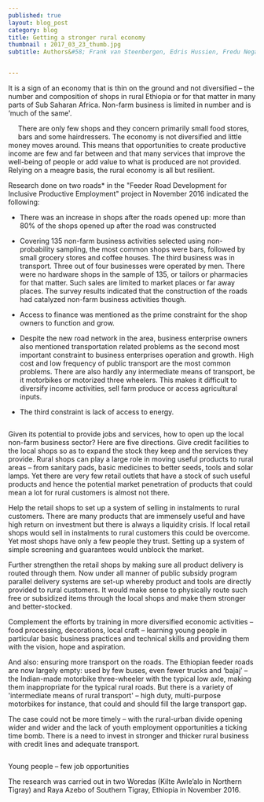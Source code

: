 ```yaml
---
published: true
layout: blog_post
category: blog
title: Getting a stronger rural economy
thumbnail : 2017_03_23_thumb.jpg
subtitle: Authors&#58; Frank van Steenbergen, Edris Hussien, Fredu Nega Tegebu and Letty Fajardo Vera


---
```


It is a sign of an economy that is thin on the ground and not diversified – the number and composition of shops in rural Ethiopia or for that matter in many parts of Sub Saharan Africa. Non-farm business is limited in number and is ‘much of the same'.

<img src="{{ site.baseurl }}/img/news/2017_03_23_thumb.jpg" style="float:left;margin-right:20px;margin-bottom:20px;" alt=""/>

There are only few shops and they concern primarily small food stores, bars and some hairdressers. The economy is not diversified and little money moves around. This means that opportunities to create productive income are few and far between and that many services that improve the well-being of people or add value to what is produced are not provided. Relying on a meagre basis, the rural economy is all but resilient.

Research done on two roads* in the "Feeder Road Development for Inclusive Productive Employment" project in November 2016 indicated the following&#58;

- There was an increase in shops after the roads opened up: more than 80% of the shops opened up after the road was constructed

- Covering 135 non-farm business activities selected using non-probability sampling, the most common shops were bars, followed by small grocery stores and coffee houses. The third business was in transport. Three out of four businesses were operated by men. There were no hardware shops in the sample of 135, or tailors or pharmacies for that matter. Such sales are limited to market places or far away places. The survey results indicated that the construction of the roads had catalyzed non-farm business activities though.

- Access to finance was mentioned as the prime constraint for the shop owners to function and grow.

- Despite the new road network in the area, business enterprise owners also mentioned transportation related problems as the second most important constraint to business enterprises operation and growth. High cost and low frequency of public transport are the most common problems. There are also hardly any intermediate means of transport, be it motorbikes or motorized three wheelers. This makes it difficult to diversify income activities, sell farm produce or access agricultural inputs.

- The third constraint is lack of access to energy.

<img src="{{ site.baseurl }}/img/news/2017_03_23_graph.jpg" alt="">

Given its potential to provide jobs and services, how to open up the local non-farm business sector? Here are five directions. Give credit facilities to the local shops so as to expand the stock they keep and the services they provide. Rural shops can play a large role in moving useful products to rural areas – from sanitary pads, basic medicines to better seeds, tools and solar lamps. Yet there are very few retail outlets that have a stock of such useful products and hence the potential market penetration of products that could mean a lot for rural customers is almost not there.

Help the retail shops to set up a system of selling in instalments to rural customers. There are many products that are immensely useful and have high return on investment but there is always a liquidity crisis. If local retail shops would sell in instalments to rural customers this could be overcome. Yet most shops have only a few people they trust. Setting up a system of simple screening and guarantees would unblock the market.

Further strengthen the retail shops by making sure all product delivery is routed through them. Now under all manner of public subsidy program parallel delivery systems are set-up whereby product and tools are directly provided to rural customers. It would make sense to physically route such free or subsidized items through the local shops and make them stronger and better-stocked.

Complement the efforts by training in more diversified economic activities – food processing, decorations, local craft – learning young people in particular basic business practices and technical skills and providing them with the vision, hope and aspiration.

And also&#58; ensuring more transport on the roads. The Ethiopian feeder roads are now largely empty: used by few buses, even fewer trucks and ‘bajaj’ – the Indian-made motorbike three-wheeler with the typical low axle, making them inappropriate for the typical rural roads. But there is a variety of 'intermediate means of rural transport' – high duty, multi-purpose motorbikes for instance, that could and should fill the large transport gap.

The case could not be more timely – with the rural-urban divide opening wider and wider and the lack of youth employment opportunities a ticking time bomb. There is a need to invest in stronger and thicker rural business with credit lines and adequate transport.

<img src="{{ site.baseurl }}/img/news/2017_03_23_youth.jpg" alt="">

<p class="caption">Young people – few job opportunities</p>

The research was carried out in two Woredas (Kilte Awle’alo in Northern Tigray) and Raya Azebo of Southern Tigray, Ethiopia in November 2016.

<img src="{{ site.baseurl }}/img/news/2017_03_23_logos.jpg" alt="">


















 



